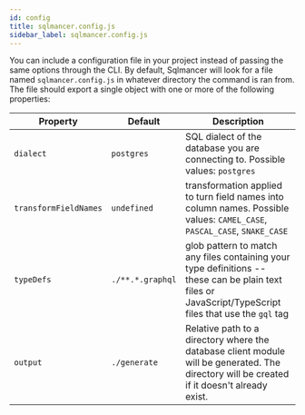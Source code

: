 ```yaml
---
id: config
title: sqlmancer.config.js
sidebar_label: sqlmancer.config.js
---
```


You can include a configuration file in your project instead of passing the same options through the CLI. By default, Sqlmancer will look for a file named `sqlmancer.config.js` in whatever directory the command is ran from. The file should export a single object with one or more of the following properties:

| Property | Default | Description |
| --- | --- | --- |
| `dialect` | `postgres` | SQL dialect of the database you are connecting to. Possible values: `postgres` |
| `transformFieldNames` | `undefined` | transformation applied to turn field names into column names. Possible values: `CAMEL_CASE`, `PASCAL_CASE`, `SNAKE_CASE` |
| `typeDefs` | `./**.*.graphql` | glob pattern to match any files containing your type definitions -- these can be plain text files or JavaScript/TypeScript files that use the `gql` tag |
| `output` | `./generate` | Relative path to a directory where the database client module will be generated. The directory will be created if it doesn't already exist. |
